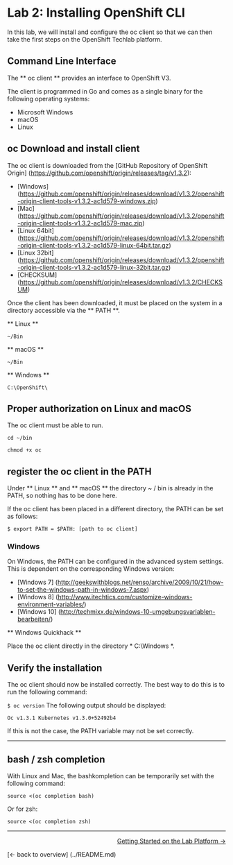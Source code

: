 # Lab 2: Installing OpenShift CLI

In this lab, we will install and configure the oc client so that we can then take the first steps on the OpenShift Techlab platform.

## Command Line Interface

The ** oc client ** provides an interface to OpenShift V3.

The client is programmed in Go and comes as a single binary for the following operating systems:

- Microsoft Windows
- macOS
- Linux


## oc Download and install client

The oc client is downloaded from the [GitHub Repository of OpenShift Origin] (https://github.com/openshift/origin/releases/tag/v1.3.2):

* [Windows] (https://github.com/openshift/origin/releases/download/v1.3.2/openshift-origin-client-tools-v1.3.2-ac1d579-windows.zip)
* [Mac] (https://github.com/openshift/origin/releases/download/v1.3.2/openshift-origin-client-tools-v1.3.2-ac1d579-mac.zip)
* [Linux 64bit] (https://github.com/openshift/origin/releases/download/v1.3.2/openshift-origin-client-tools-v1.3.2-ac1d579-linux-64bit.tar.gz)
* [Linux 32bit] (https://github.com/openshift/origin/releases/download/v1.3.2/openshift-origin-client-tools-v1.3.2-ac1d579-linux-32bit.tar.gz)
* [CHECKSUM] (https://github.com/openshift/origin/releases/download/v1.3.2/CHECKSUM)

Once the client has been downloaded, it must be placed on the system in a directory accessible via the ** PATH **.

** Linux **

``
~/Bin
``

** macOS **

``
~/Bin
``

** Windows **

``
C:\OpenShift\
``

## Proper authorization on Linux and macOS

The oc client must be able to run.

``
cd ~/bin
``

``
chmod +x oc
``

## register the oc client in the PATH

Under ** Linux ** and ** macOS ** the directory ~ / bin is already in the PATH, so nothing has to be done here.

If the oc client has been placed in a different directory, the PATH can be set as follows:

``
$ export PATH = $PATH: [path to oc client]
``

### Windows

On Windows, the PATH can be configured in the advanced system settings. This is dependent on the corresponding Windows version:

- [Windows 7] (http://geekswithblogs.net/renso/archive/2009/10/21/how-to-set-the-windows-path-in-windows-7.aspx)
- [Windows 8] (http://www.itechtics.com/customize-windows-environment-variables/)
- [Windows 10] (http://techmixx.de/windows-10-umgebungsvariablen-bearbeiten/)

** Windows Quickhack **

Place the oc client directly in the directory * C:\Windows *.


## Verify the installation

The oc client should now be installed correctly. The best way to do this is to run the following command:

``
$ oc version
``
The following output should be displayed:

``
Oc v1.3.1
Kubernetes v1.3.0+52492b4
``

If this is not the case, the PATH variable may not be set correctly.

---

## bash / zsh completion

With Linux and Mac, the bashkompletion can be temporarily set with the following command:

``
source <(oc completion bash)
``

Or for zsh:

``
source <(oc completion zsh)
``

---



<p width = "100px" align = "right"> <a href="03_first_steps.md"> Getting Started on the Lab Platform → </a> </p>
[← back to overview] (../README.md)
